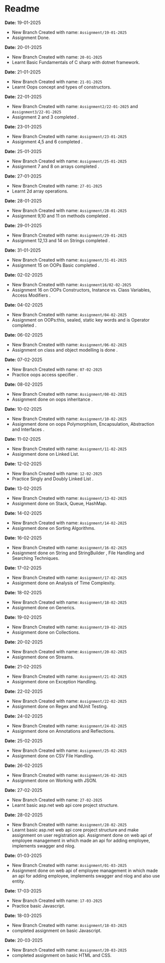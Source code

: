 # Readme
**Date:** 19-01-2025

- New Branch Created with name: `Assignment/19-01-2025`
- Assignment Done.


**Date:** 20-01-2025

- New Branch Created with name: `20-01-2025`
- Learnt Basic Fundamentals of C sharp with dotnet framework.

**Date:** 21-01-2025

- New Branch Created with name: `21-01-2025`
- Learnt Oops concept and types of constructors.

**Date:** 22-01-2025

- New Branch Created with name: `Assignment2/22-01-2025` and `Assignment3/22-01-2025`
- Assignment 2 and 3 completed .

**Date:** 23-01-2025

- New Branch Created with name: `Assignment/23-01-2025`
- Assignment 4,5 and 6 completed .

**Date:** 25-01-2025

- New Branch Created with name: `Assignment/25-01-2025`
- Assignment 7 and 8 on arrays completed .

**Date:** 27-01-2025

- New Branch Created with name: `27-01-2025`
- Learnt 2d array operations.

**Date:** 28-01-2025

- New Branch Created with name: `Assignment/28-01-2025`
- Assignment 9,10 and 11 on methods completed .

**Date:** 29-01-2025

- New Branch Created with name: `Assignment/29-01-2025`
- Assignment 12,13 and 14 on Strings completed .

**Date:** 31-01-2025

- New Branch Created with name: `Assignment/31-01-2025`
- Assignment 15 on OOPs Basic completed .

**Date:** 02-02-2025

- New Branch Created with name: `Assignment16/02-02-2025`
- Assignment 16 on OOPs Constructors, Instance vs. Class Variables, Access Modifiers .


**Date:** 04-02-2025

- New Branch Created with name: `Assignment/04-02-2025`
- Assignment on OOPs:this, sealed, static key words and is Operator
  completed .

**Date:** 06-02-2025

- New Branch Created with name: `Assignment/06-02-2025`
- Assignment on class and object modelling is done .

**Date:** 07-02-2025

- New Branch Created with name: `07-02-2025`
- Practice oops access specifier .

**Date:** 08-02-2025

- New Branch Created with name: `Assignment/08-02-2025`
- Assignment done on oops inheritance .

**Date:** 10-02-2025

- New Branch Created with name: `Assignment/10-02-2025`
- Assignment done on oops Polymorphism, Encapsulation, Abstraction and Interfaces .

**Date:** 11-02-2025

- New Branch Created with name: `Assignment/11-02-2025`
- Assignment done on Linked List.

**Date:** 12-02-2025

- New Branch Created with name: `12-02-2025`
- Practice Singly and Doubly Linked List .

**Date:** 13-02-2025

- New Branch Created with name: `Assignment/13-02-2025`
- Assignment done on Stack, Queue, HashMap.

**Date:** 14-02-2025

- New Branch Created with name: `Assignment/14-02-2025`
- Assignment done on Sorting Algorithms.

**Date:** 16-02-2025

- New Branch Created with name: `Assignment/16-02-2025`
- Assignment done on String and StringBuilder , File Handling and Searching Techniques.

**Date:** 17-02-2025

- New Branch Created with name: `Assignment/17-02-2025`
- Assignment done on Analysis of Time Complexity.

**Date:** 18-02-2025

- New Branch Created with name: `Assignment/18-02-2025`
- Assignment done on Generics.

**Date:** 19-02-2025

- New Branch Created with name: `Assignment/19-02-2025`
- Assignment done on Collections.

**Date:** 20-02-2025

- New Branch Created with name: `Assignment/20-02-2025`
- Assignment done on Streams.

**Date:** 21-02-2025

- New Branch Created with name: `Assignment/21-02-2025`
- Assignment done on Exception Handling.

**Date:** 22-02-2025

- New Branch Created with name: `Assignment/22-02-2025`
- Assignment done on Regex and NUnit Testing.

**Date:** 24-02-2025

- New Branch Created with name: `Assignment/24-02-2025`
- Assignment done on Annotations and Reflections.

**Date:** 25-02-2025

- New Branch Created with name: `Assignment/25-02-2025`
- Assignment done on CSV File Handling.

**Date:** 26-02-2025

- New Branch Created with name: `Assignment/26-02-2025`
- Assignment done on Working with JSON.

**Date:** 27-02-2025

- New Branch Created with name: `27-02-2025`
- Learnt basic asp.net web api core project structure.

**Date:** 28-02-2025

- New Branch Created with name: `Assignment/28-02-2025`
- Learnt basic asp.net web api core project structure and make assignment on user registration api.
Assignment done on web api of employee management in which made an api for adding employee, implements swagger and nlog.

**Date:** 01-03-2025

- New Branch Created with name: `Assignment/01-03-2025`
- Assignment done on web api of employee management in which made an api for adding employee, implements swagger and nlog and also use entity.

**Date:** 17-03-2025

- New Branch Created with name: `17-03-2025`
- Practice basic Javascript.

**Date:** 18-03-2025

- New Branch Created with name: `Assignment/18-03-2025`
- completed assignment on basic Javascript.

**Date:** 20-03-2025

- New Branch Created with name: `Assignment/20-03-2025`
- completed assignment on basic HTML and CSS.

